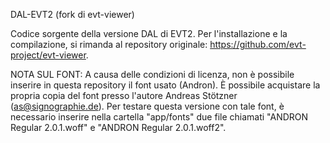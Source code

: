 DAL-EVT2 (fork di evt-viewer)

Codice sorgente della versione DAL di EVT2.
Per l'installazione e la compilazione, si rimanda al repository originale: https://github.com/evt-project/evt-viewer.

NOTA SUL FONT: A causa delle condizioni di licenza, non è possibile inserire in questa repository il font usato (Andron).
È possibile acquistare la propria copia del font presso l'autore Andreas Stötzner (as@signographie.de). Per testare questa versione con tale font, è necessario inserire nella cartella "app/fonts" due file chiamati "ANDRON Regular 2.0.1.woff" e "ANDRON Regular 2.0.1.woff2".